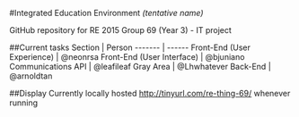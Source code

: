 #Integrated Education Environment
_(tentative name)_

GitHub repository for RE 2015 Group 69 (Year 3) - IT project

##Current tasks
Section | Person
------- | ------
Front-End (User Experience) | @neonrsa
Front-End (User Interface) | @bjuniano
Communications API | @leafileaf
Gray Area | @Lhwhatever
Back-End | @arnoldtan

##Display
Currently locally hosted
http://tinyurl.com/re-thing-69/ whenever running

